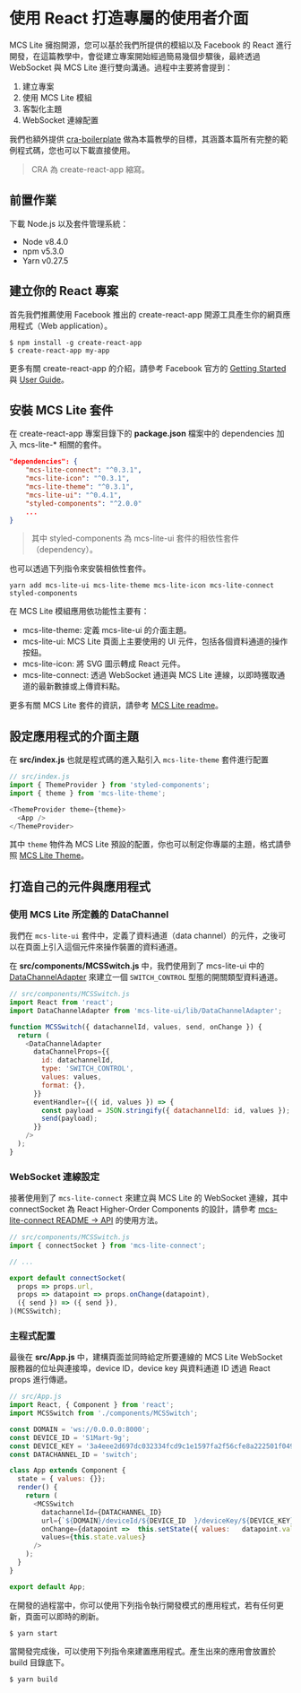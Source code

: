 # 使用 React 打造專屬的使用者介面

MCS Lite 擁抱開源，您可以基於我們所提供的模組以及 Facebook 的 React 進行開發，在這篇教學中，會從建立專案開始經過簡易幾個步驟後，最終透過 WebSocket 與 MCS Lite 進行雙向溝通。過程中主要將會提到：

1.   建立專案
2.   使用 MCS Lite 模組
3.   客製化主題
4.   WebSocket 連線配置

我們也額外提供 [cra-boilerplate](https://github.com/MCS-Lite/cra-boilerplate) 做為本篇教學的目標，其涵蓋本篇所有完整的範例程式碼，您也可以下載直接使用。

> CRA 為 create-react-app 縮寫。

## 前置作業
下載 Node.js 以及套件管理系統：

*   Node v8.4.0
*   npm v5.3.0
*   Yarn v0.27.5

## 建立你的 React 專案
首先我們推薦使用 Facebook 推出的 create-react-app 開源工具產生你的網頁應用程式（Web application）。

```
$ npm install -g create-react-app
$ create-react-app my-app
```

更多有關 create-react-app 的介紹，請參考 Facebook 官方的 [Getting Started](https://github.com/facebookincubator/create-react-app#getting-started) 與 [User Guide](https://github.com/facebookincubator/create-react-app/blob/master/packages/react-scripts/template/README.md)。

## 安裝 MCS Lite 套件
在 create-react-app 專案目錄下的 **package.json** 檔案中的 dependencies 加入 mcs-lite-* 相關的套件。

```json
"dependencies": {
    "mcs-lite-connect": "^0.3.1",
    "mcs-lite-icon": "^0.3.1",
    "mcs-lite-theme": "^0.3.1",
    "mcs-lite-ui": "^0.4.1",
    "styled-components": "^2.0.0"
    ...
}
```

> 其中 styled-components 為 mcs-lite-ui 套件的相依性套件（dependency）。

也可以透過下列指令來安裝相依性套件。

```
yarn add mcs-lite-ui mcs-lite-theme mcs-lite-icon mcs-lite-connect styled-components
```

在 MCS Lite 模組應用依功能性主要有：

* mcs-lite-theme: 定義 mcs-lite-ui 的介面主題。
* mcs-lite-ui: MCS Lite 頁面上主要使用的 UI 元件，包括各個資料通道的操作按鈕。
* mcs-lite-icon: 將 SVG 圖示轉成 React 元件。
* mcs-lite-connect: 透過 WebSocket 通道與 MCS Lite 連線，以即時獲取通道的最新數據或上傳資料點。

更多有關 MCS Lite 套件的資訊，請參考 [MCS Lite readme](https://github.com/MCS-Lite/mcs-lite/blob/master/README.md)。

## 設定應用程式的介面主題

在 **src/index.js** 也就是程式碼的進入點引入 `mcs-lite-theme` 套件進行配置

```js
// src/index.js
import { ThemeProvider } from 'styled-components';
import { theme } from 'mcs-lite-theme';

<ThemeProvider theme={theme}>
  <App />
</ThemeProvider>
```

其中 `theme` 物件為 MCS Lite 預設的配置，你也可以制定你專屬的主題，格式請參照 [MCS Lite Theme](http://mcs-lite-ui.netlify.com/?selectedKind=API%20%5Bmcs-lite-theme%5D&selectedStory=%5BJSON%5D%20theme&full=0&down=0&left=1&panelRight=0&downPanel=storybook%2Factions%2Factions-panel)。


## 打造自己的元件與應用程式

### 使用 MCS Lite 所定義的 DataChannel

我們在 `mcs-lite-ui` 套件中，定義了資料通道（data channel）的元件，之後可以在頁面上引入這個元件來操作裝置的資料通道。

在 **src/components/MCSSwitch.js** 中，我們使用到了 mcs-lite-ui 中的 [DataChannelAdapter](http://mcs-lite-ui.netlify.com/?selectedKind=DataChannelAdapter&selectedStory=API&full=0&down=0&left=1&panelRight=0&downPanel=storybook%2Factions%2Factions-panel) 來建立一個 `SWITCH_CONTROL` 型態的開關類型資料通道。

```js
// src/components/MCSSwitch.js
import React from 'react';
import DataChannelAdapter from 'mcs-lite-ui/lib/DataChannelAdapter';

function MCSSwitch({ datachannelId, values, send, onChange }) {
  return (
    <DataChannelAdapter
      dataChannelProps={{
        id: datachannelId,
        type: 'SWITCH_CONTROL',
        values: values,
        format: {},
      }}
      eventHandler={({ id, values }) => {
        const payload = JSON.stringify({ datachannelId: id, values });
        send(payload);
      }}
    />
  );
}
```

### WebSocket 連線設定

接著使用到了 `mcs-lite-connect` 來建立與 MCS Lite 的 WebSocket 連線，其中 connectSocket 為 React Higher-Order Components 的設計，請參考 [mcs-lite-connect README -> API](https://github.com/MCS-Lite/mcs-lite/tree/master/packages/mcs-lite-connect) 的使用方法。

```js
// src/components/MCSSwitch.js
import { connectSocket } from 'mcs-lite-connect';

// ...

export default connectSocket(
  props => props.url,
  props => datapoint => props.onChange(datapoint),
  ({ send }) => ({ send }),
)(MCSSwitch);
```

### 主程式配置

最後在 **src/App.js** 中，建構頁面並同時給定所要連線的 MCS Lite WebSocket 服務器的位址與連接埠，device ID，device key 與資料通道 ID 透過 React props 進行傳遞。

```js
// src/App.js
import React, { Component } from 'react';
import MCSSwitch from './components/MCSSwitch';

const DOMAIN = 'ws://0.0.0.0:8000';
const DEVICE_ID = 'S1Mart-9g';
const DEVICE_KEY = '3a4eee2d697dc032334fcd9c1e1597fa2f56cfe8a222501f049dcb26a4e52f80';
const DATACHANNEL_ID = 'switch';

class App extends Component {
  state = { values: {}};
  render() {
    return (
      <MCSSwitch
        datachannelId={DATACHANNEL_ID}
        url={`${DOMAIN}/deviceId/${DEVICE_ID  }/deviceKey/${DEVICE_KEY}`}
        onChange={datapoint =>  this.setState({ values:   datapoint.values })}
        values={this.state.values}
      />
    );
  }
}

export default App;
```
在開發的過程當中，你可以使用下列指令執行開發模式的應用程式，若有任何更新，頁面可以即時的刷新。

```
$ yarn start
```
當開發完成後，可以使用下列指令來建置應用程式。產生出來的應用會放置於 build 目錄底下。

```
$ yarn build
```
